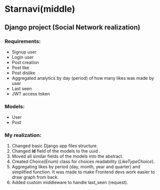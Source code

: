 # Starnavi(middle)
## Django project (Social Network realization)

### Requirements:
* Signup user
* Login user
* Post creation
* Post like
* Post dislike
* Aggregated analytics by day (period) of how many likes was made by user
* Last seen
* JWT access token

### Models:
* User
* Post

### My realization:
1) Changed basic Django app files structure.
2) Changed **id** field of the models to the uuid .
3) Moved all similar fields of the models into the abstract.
4) Created Choice(Enum) class for choices readability (_LikeTypeChoice_).
5) Aggregating likes by period (day, month, year and quarter) and simplified function. It was made to make Frontend devs work easier to draw graph from back.
6) Added custom middleware to handle last_seen (request).